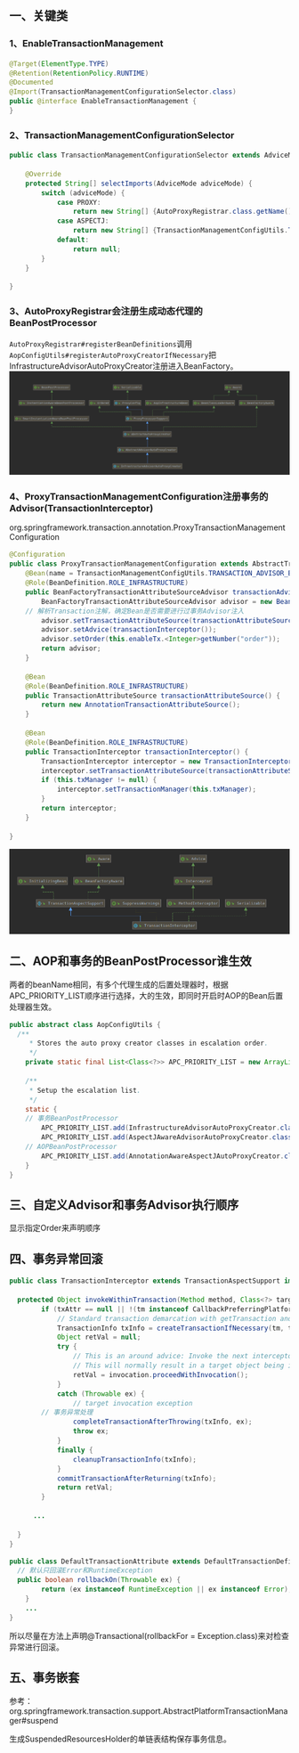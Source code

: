 ## 一、关键类

### 1、EnableTransactionManagement

```java
@Target(ElementType.TYPE)
@Retention(RetentionPolicy.RUNTIME)
@Documented
@Import(TransactionManagementConfigurationSelector.class)
public @interface EnableTransactionManagement {
}
```

### 2、TransactionManagementConfigurationSelector

```java
public class TransactionManagementConfigurationSelector extends AdviceModeImportSelector<EnableTransactionManagement> {

	@Override
	protected String[] selectImports(AdviceMode adviceMode) {
		switch (adviceMode) {
			case PROXY:
				return new String[] {AutoProxyRegistrar.class.getName(), ProxyTransactionManagementConfiguration.class.getName()};
			case ASPECTJ:
				return new String[] {TransactionManagementConfigUtils.TRANSACTION_ASPECT_CONFIGURATION_CLASS_NAME};
			default:
				return null;
		}
	}

}
```
### 3、AutoProxyRegistrar会注册生成动态代理的BeanPostProcessor

`AutoProxyRegistrar#registerBeanDefinitions`调用`AopConfigUtils#registerAutoProxyCreatorIfNecessary`把InfrastructureAdvisorAutoProxyCreator注册进入BeanFactory。
![InfrastructureAdvisorAutoProxyCreator类结构图](../../src/main/resources/picture/1240-20210115015536824.png)

### 4、ProxyTransactionManagementConfiguration注册事务的Advisor(TransactionInterceptor)

org.springframework.transaction.annotation.ProxyTransactionManagementConfiguration

```java
@Configuration
public class ProxyTransactionManagementConfiguration extends AbstractTransactionManagementConfiguration {
	@Bean(name = TransactionManagementConfigUtils.TRANSACTION_ADVISOR_BEAN_NAME)
	@Role(BeanDefinition.ROLE_INFRASTRUCTURE)
	public BeanFactoryTransactionAttributeSourceAdvisor transactionAdvisor() {
		BeanFactoryTransactionAttributeSourceAdvisor advisor = new BeanFactoryTransactionAttributeSourceAdvisor();
    // 解析Transaction注解，确定Bean是否需要进行过事务Advisor注入
		advisor.setTransactionAttributeSource(transactionAttributeSource());
		advisor.setAdvice(transactionInterceptor());
		advisor.setOrder(this.enableTx.<Integer>getNumber("order"));
		return advisor;
	}

	@Bean
	@Role(BeanDefinition.ROLE_INFRASTRUCTURE)
	public TransactionAttributeSource transactionAttributeSource() {
		return new AnnotationTransactionAttributeSource();
	}

	@Bean
	@Role(BeanDefinition.ROLE_INFRASTRUCTURE)
	public TransactionInterceptor transactionInterceptor() {
		TransactionInterceptor interceptor = new TransactionInterceptor();
		interceptor.setTransactionAttributeSource(transactionAttributeSource());
		if (this.txManager != null) {
			interceptor.setTransactionManager(this.txManager);
		}
		return interceptor;
	}

}
```


![TransactionInterceptor类结构图](../../src/main/resources/picture/1240-20210115015536798.png)

## 二、AOP和事务的BeanPostProcessor谁生效

两者的beanName相同，有多个代理生成的后置处理器时，根据APC_PRIORITY_LIST顺序进行选择，大的生效，即同时开启时AOP的Bean后置处理器生效。

```java
public abstract class AopConfigUtils {
  /**
	 * Stores the auto proxy creator classes in escalation order.
	 */
	private static final List<Class<?>> APC_PRIORITY_LIST = new ArrayList<Class<?>>();

	/**
	 * Setup the escalation list.
	 */
	static {
    // 事务BeanPostProcessor
		APC_PRIORITY_LIST.add(InfrastructureAdvisorAutoProxyCreator.class);
		APC_PRIORITY_LIST.add(AspectJAwareAdvisorAutoProxyCreator.class);
    // AOPBeanPostProcessor
		APC_PRIORITY_LIST.add(AnnotationAwareAspectJAutoProxyCreator.class);
	}
}
```

## 三、自定义Advisor和事务Advisor执行顺序

显示指定Order来声明顺序

## 四、事务异常回滚

```java
public class TransactionInterceptor extends TransactionAspectSupport implements MethodInterceptor, Serializable {
  
  protected Object invokeWithinTransaction(Method method, Class<?> targetClass, final InvocationCallback invocation) throws Throwable {
		if (txAttr == null || !(tm instanceof CallbackPreferringPlatformTransactionManager)) {
			// Standard transaction demarcation with getTransaction and commit/rollback calls.
			TransactionInfo txInfo = createTransactionIfNecessary(tm, txAttr, joinpointIdentification);
			Object retVal = null;
			try {
				// This is an around advice: Invoke the next interceptor in the chain.
				// This will normally result in a target object being invoked.
				retVal = invocation.proceedWithInvocation();
			}
			catch (Throwable ex) {
				// target invocation exception
        // 事务异常处理
				completeTransactionAfterThrowing(txInfo, ex);
				throw ex;
			}
			finally {
				cleanupTransactionInfo(txInfo);
			}
			commitTransactionAfterReturning(txInfo);
			return retVal;
		}
    
	  ...
    
  }
}
```

```java
public class DefaultTransactionAttribute extends DefaultTransactionDefinition implements TransactionAttribute {
  // 默认只回滚Error和RuntimeException
  public boolean rollbackOn(Throwable ex) {
		return (ex instanceof RuntimeException || ex instanceof Error);
	}
	... 
}
```

所以尽量在方法上声明@Transactional(rollbackFor = Exception.class)来对检查异常进行回滚。

## 五、事务嵌套

参考：org.springframework.transaction.support.AbstractPlatformTransactionManager#suspend

生成SuspendedResourcesHolder的单链表结构保存事务信息。